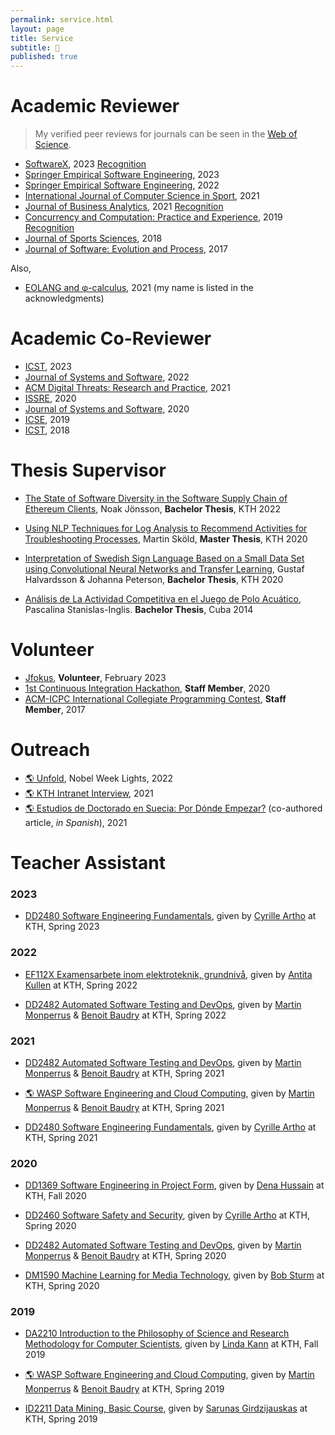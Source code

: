 ```yaml
---
permalink: service.html
layout: page
title: Service
subtitle: 🙋‍
published: true
---
```


# Academic Reviewer

> My verified peer reviews for journals can be seen in the [Web of Science](https://www.webofscience.com/wos/author/record/AAB-9333-2019).

- [SoftwareX](https://www.sciencedirect.com/journal/softwarex), 2023 [Recognition](../files/certificates/2023_Certificate_SOFTX_Recognised.pdf)
- [Springer Empirical Software Engineering](https://www.springer.com/journal/10664), 2023
- [Springer Empirical Software Engineering](https://www.springer.com/journal/10664), 2022
- [International Journal of Computer Science in Sport](https://sciendo.com/journal/IJCSS), 2021
- [Journal of Business Analytics](https://www.tandfonline.com/toc/tjba20/current), 2021 [Recognition](../files/certificates/2021_JBA_Reviewer_Certificate.pdf)
- [Concurrency and Computation: Practice and Experience](https://onlinelibrary.wiley.com/journal/15320634), 2019 [Recognition](../files/certificates/SMR_Certificate.pdf)
- [Journal of Sports Sciences](https://www.tandfonline.com/toc/rjsp20/current), 2018
- [Journal of Software: Evolution and Process](https://onlinelibrary.wiley.com/journal/20477481), 2017

Also,

- [EOLANG and &phi;-calculus](https://arxiv.org/abs/2111.13384), 2021 (my name is listed in the acknowledgments)

# Academic Co-Reviewer

- [ICST](https://conf.researchr.org/home/icst-2023), 2023
- [Journal of Systems and Software](https://www.journals.elsevier.com/journal-of-systems-and-software), 2022
- [ACM Digital Threats: Research and Practice](https://dl.acm.org/journal/dtrap), 2021
- [ISSRE](http://2020.issre.net/research-cfp), 2020
- [Journal of Systems and Software](https://www.journals.elsevier.com/journal-of-systems-and-software), 2020
- [ICSE](https://conf.researchr.org/home/icse-2019), 2019
- [ICST](https://www.es.mdh.se/icst2018), 2018
 
# Thesis Supervisor

- [The State of Software Diversity in the Software Supply Chain of Ethereum Clients](../files/publications/The_State_Of_Software_Diversity_In_The_Software_Supply_Chain.pdf), Noak Jönsson, **Bachelor Thesis**, KTH 2022

- [Using NLP Techniques for Log Analysis to Recommend Activities for Troubleshooting Processes](https://www.diva-portal.org/smash/get/diva2:1523606/FULLTEXT01.pdf), Martin Sköld, **Master Thesis**, KTH 2020

- [Interpretation of Swedish Sign Language Based on a Small Data Set using Convolutional Neural Networks and Transfer Learning](http://www.diva-portal.org/smash/get/diva2:1449866/FULLTEXT01.pdf), Gustaf Halvardsson & Johanna Peterson, **Bachelor Thesis**, KTH 2020

- [Análisis de La Actividad Competitiva en el Juego de Polo Acuático](http://dspace.uclv.edu.cu/bitstream/handle/123456789/6788/Tesis%20Pascalina%20Stanislas%20Final.pdf), Pascalina Stanislas-Inglis. **Bachelor Thesis**, Cuba 2014

# Volunteer

- [Jfokus](https://www.jfokus.se/), **Volunteer**, February 2023
- [1st Continuous Integration Hackathon](https://kth.github.io/ci-hackathon), **Staff Member**, 2020
- [ACM-ICPC International Collegiate Programming Contest](https://coj-forum.uci.cu/viewforum.php?f=97), **Staff Member**, 2017

# Outreach

- [:earth_americas: Unfold](https://rethread.art/projects/unfold.html), Nobel Week Lights, 2022
- [:earth_americas: KTH Intranet Interview](https://intra.kth.se/en/eecs/nyheter/grattis-till-vinsten-cesar-1.1112396), 2021
- [:earth_americas: Estudios de Doctorado en Suecia: Por Dónde Empezar?](https://eltoque.com/estudios-de-doctorado-en-suecia-por-donde-empezar) (co-authored article, _in Spanish_), 2021

# Teacher Assistant

### 2023

- [DD2480 Software Engineering Fundamentals](https://www.kth.se/student/kurser/kurs/DD2480?l=en), given by [Cyrille Artho](https://www.kth.se/profile/artho) at KTH, Spring 2023

### 2022

- [EF112X Examensarbete inom elektroteknik, grundnivå](https://www.kth.se/social/course/EF112X/), given by [Antita Kullen](https://people.kth.se/~kullen/) at KTH, Spring 2022

- [DD2482 Automated Software Testing and DevOps](https://www.kth.se/student/kurser/kurs/DD2482), given by [Martin Monperrus](https://www.monperrus.net/martin) & [Benoit Baudry](https://softwarediversity.eu) at KTH, Spring 2022

### 2021

- [DD2482 Automated Software Testing and DevOps](https://www.kth.se/student/kurser/kurs/DD2482), given by [Martin Monperrus](https://www.monperrus.net/martin) & [Benoit Baudry](https://softwarediversity.eu) at KTH, Spring 2021

- [:earth_americas: WASP Software Engineering and Cloud Computing](https://wasp-sweden.org/graduate-school/courses/software-engineering-and-cloud-computing), given by [Martin Monperrus](https://www.monperrus.net/martin) & [Benoit Baudry](https://softwarediversity.eu) at KTH, Spring 2021

- [DD2480 Software Engineering Fundamentals](https://www.kth.se/student/kurser/kurs/DD2480?l=en), given by [Cyrille Artho](https://www.kth.se/profile/artho) at KTH, Spring 2021

### 2020

- [DD1369 Software Engineering in Project Form](https://www.kth.se/social/course/DD1369/), given by [Dena Hussain](https://www.kth.se/profile/denah/) at KTH, Fall 2020

- [DD2460 Software Safety and Security](https://www.kth.se/social/course/DD2460), given by [Cyrille Artho](https://www.kth.se/profile/artho) at KTH, Spring 2020

- [DD2482 Automated Software Testing and DevOps](https://www.kth.se/student/kurser/kurs/DD2482), given by [Martin Monperrus](https://www.monperrus.net/martin) & [Benoit Baudry](https://softwarediversity.eu) at KTH, Spring 2020

- [DM1590 Machine Learning for Media Technology](https://www.kth.se/student/kurser/kurs/DM1590), given by [Bob Sturm](http://www.eecs.qmul.ac.uk/~sturm/) at KTH, Spring 2020

### 2019

- [DA2210 Introduction to the Philosophy of Science and Research Methodology for Computer Scientists](https://www.kth.se/social/course/DA2210), given by [Linda Kann](http://www.csc.kth.se/~lk) at KTH, Fall 2019

- [:earth_americas: WASP Software Engineering and Cloud Computing](https://wasp-sweden.org/graduate-school/courses/software-engineering-and-cloud-computing), given by [Martin Monperrus](https://www.monperrus.net/martin) & [Benoit Baudry](https://softwarediversity.eu) at KTH, Spring 2019

- [ID2211 Data Mining, Basic Course](https://www.kth.se/student/kurser/kurs/ID2211?l=en), given by [Sarunas Girdzijauskas](https://scholar-google-se.focus.lib.kth.se/citations?user=mhqpsO4AAAAJ&hl=en) at KTH, Spring 2019

